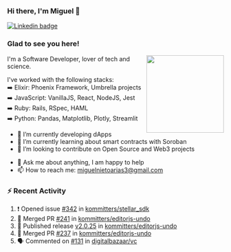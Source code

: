 ### Hi there, I'm Miguel 👋

<a href="https://linkedin.com/in/miguelnietoa/" target="_blank" rel="noopener noreferrer">
  <img src="https://img.shields.io/badge/-LinkedIn-0e76a8?style=flat-square&logo=Linkedin&logoColor=white" alt="Linkedin badge">
</a>
<!-- [![Website Badge](https://img.shields.io/badge/Website-3b5998?style=flat-square&logo=google-chrome&logoColor=white)](#notavailablenow#) 

<img src="https://i.imgur.com/tbrLrt5.gif" width=400 alt="Coding GIF" align="right"/>
-->


### Glad to see you here!
<a href="https://github.com/miguelnietoa"><img src="https://github-readme-stats-git-masterrstaa-rickstaa.vercel.app/api?username=miguelnietoa&show_icons=true&hide_border=true&count_private=true&include_all_commits=true&theme=tokyonight" height="180em" align="right"/></a>
I'm a Software Developer, lover of tech and science. 

I've worked with the following stacks:\
➡️ Elixir: Phoenix Framework, Umbrella projects\
➡️ JavaScript: VanillaJS, React, NodeJS, Jest\
➡️ Ruby: Rails, RSpec, HAML\
➡️ Python: Pandas, Matplotlib, Plotly, Streamlit

- 🔭 I’m currently developing dApps
- 🌱 I’m currently learning about smart contracts with Soroban
- 👯 I’m looking to contribute on Open Source and Web3 projects
<!-- 
- 😄 I just finished a Machine Learning course! 
- 🤔 I’m looking for help with ...
-->
- 💬 Ask me about anything, I am happy to help
- 📫 How to reach me: miguelnietoarias3@gmail.com


### ⚡ Recent Activity

<!--START_SECTION:activity-->
1. ❗ Opened issue [#342](https://github.com/kommitters/stellar_sdk/issues/342) in [kommitters/stellar_sdk](https://github.com/kommitters/stellar_sdk)
2. 🎉 Merged PR [#241](https://github.com/kommitters/editorjs-undo/pull/241) in [kommitters/editorjs-undo](https://github.com/kommitters/editorjs-undo)
3. 🚀 Published release [v2.0.25](https://github.com/kommitters/editorjs-undo/releases/tag/v2.0.25) in [kommitters/editorjs-undo](https://github.com/kommitters/editorjs-undo)
4. 🎉 Merged PR [#237](https://github.com/kommitters/editorjs-undo/pull/237) in [kommitters/editorjs-undo](https://github.com/kommitters/editorjs-undo)
5. 🗣 Commented on [#131](https://github.com/digitalbazaar/vc/issues/131#issuecomment-1765369778) in [digitalbazaar/vc](https://github.com/digitalbazaar/vc)
<!--END_SECTION:activity-->

